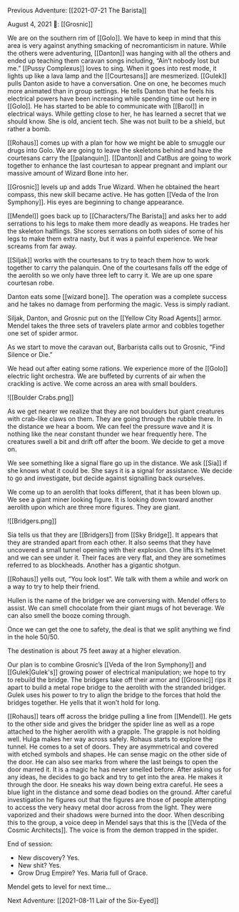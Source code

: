 Previous Adventure: [[2021-07-21 The Barista]]

August 4, 2021
🐐: [[Grosnic]]

We are on the southern rim of [[Golo]]. We have to keep in mind that this area is very against anything smacking of necromanticism in nature. While the others were adventuring, [[Danton]] was hanging with all the others and ended up teaching them caravan songs including, “Ain’t nobody lost but me.” [[Pussy Complexus]] loves to sing. When it goes into rest mode, it lights up like a lava lamp and the [[Courtesans]] are mesmerized. [[Gulek]] pulls Danton aside to have a conversation. One on one, he becomes much more animated than in group settings. He tells Danton that he feels his electrical powers have been increasing while spending time out here in [[Golo]]. He has started to be able to communicate with [[Barol]] in electrical ways. While getting close to her, he has learned a secret that we should know. She is old, ancient tech. She was not built to be a shield, but rather a bomb. 

[[Rohaus]] comes up with a plan for how we might be able to smuggle our drugs into Golo. We are going to leave the skeletons behind and have the courtesans carry the [[palanquin]]. [[Danton]] and CatBus are going to work together to enhance the last courtesan to appear pregnant and implant our massive amount of Wizard Bone into her.

[[Grosnic]] levels up and adds True Wizard. When he obtained the heart compass, this new skill became active. He has gotten [[Veda of the Iron Symphony]]. His eyes are beginning to change appearance. 

[[Mendel]] goes back up to [[Characters/The Barista]] and asks her to add serrations to his legs to make them more deadly as weapons. He trades her the skeleton halflings. She scores serrations on both sides of some of his legs to make them extra nasty, but it was a painful experience. We hear screams from far away.   

[[Siljak]] works with the courtesans to try to teach them how to work together to carry the palanquin. One of the courtesans falls off the edge of the aerolith so we only have three left to carry it. We are up one spare courtesan robe. 

Danton eats some [[wizard bone]]. The operation was a complete success and he takes no damage from performing the magic. Vess is simply radiant. 

Siljak, Danton, and Grosnic put on the [[Yellow City Road Agents]] armor. Mendel takes the three sets of travelers plate armor and cobbles together one set of spider armor. 

As we start to move the caravan out, Barbarista calls out to Grosnic, “Find Silence or Die.”

We head out after eating some rations. We experience more of the [[Golo]] electric light orchestra. We are buffeted by currents of air when the crackling is active. We come across an area with small boulders.

![[Boulder Crabs.png]]

As we get nearer we realize that they are not boulders but giant creatures with crab-like claws on them. They are going through the rubble there. In the distance we hear a boom. We can feel the pressure wave and it is nothing like the near constant thunder we hear frequently here. The creatures swell a bit and drift off after the boom. We decide to get a move on. 

We see something like a signal flare go up in the distance. We ask [[Sia]] if she knows what it could be. She says it is a signal for assistance. We decide to go and investigate, but decide against signalling back ourselves. 

We come up to an aerolith that looks different, that it has been blown up. We see a giant miner looking figure. It is looking down toward another aerolith upon which are three more figures. They are giant. 

![[Bridgers.png]]

Sia tells us that they are [[Bridgers]] from [[Sky Bridge]]. It appears that they are stranded apart from each other. It also seems that they have uncovered a small tunnel opening with their explosion. One lifts it’s helmet and we can see under it. Their faces are very flat, and they are sometimes referred to as blockheads. Another has a gigantic shotgun. 

[[Rohaus]] yells out, “You look lost”. We talk with them a while and work on a way to try to help their friend. 

Hullen is the name of the bridger we are conversing with. Mendel offers to assist. We can smell chocolate from their giant mugs of hot beverage. We can also smell the booze coming through.

Once we can get the one to safety, the deal is that we split anything we find in the hole 50/50.

The destination is about 75 feet away at a higher elevation. 

Our plan is to combine Grosnic’s [[Veda of the Iron Symphony]] and [[Gulek|Gulek's]] growing power of electrical manipulation; we hope to try to rebuild the bridge. The bridgers take off their armor and [[Grosnic]] rips it apart to build a metal rope bridge to the aerolith with the stranded bridger. Gulek uses his power to try to align the bridge to the forces that hold the bridges together. He yells that it won’t hold for long. 

[[Rohaus]] tears off across the bridge pulling a line from [[Mendel]]. He gets to the other side and gives the bridger the spider line as well as a rope attached to the higher aerolith with a grapple. The grapple is not holding well. Hulga makes her way across safely. Rohaus starts to explore the tunnel. He comes to a set of doors. They are asymmetrical and covered with etched symbols and shapes. He can sense magic on the other side of the door. He can also see marks from where the last beings to open the door marred it. It is a magic he has never smelled before. After asking us for any ideas, he decides to go back and try to get into the area. He makes it through the door. He sneaks his way down being extra careful. He sees a blue light in the distance and some dead bodies on the ground. After careful investigation he figures out that the figures are those of people attempting to access the very heavy metal door across from the light. They were vaporized and their shadows were burned into the door. When describing this to the group, a voice deep in Mendel says that this is the [[Veda of the Cosmic Architects]]. The voice is from the demon trapped in the spider. 

End of session:
-   New discovery? Yes.
-   New shit? Yes.
-   Grow Drug Empire? Yes. Maria full of Grace. 

Mendel gets to level for next time…

Next Adventure: [[2021-08-11 Lair of the Six-Eyed]]